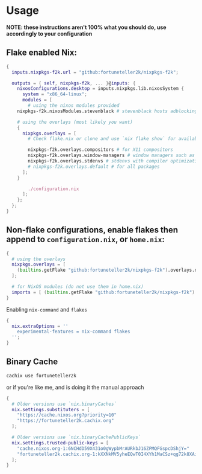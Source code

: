# Usage

**NOTE: these instructions aren't 100% what you should do, use accordingly to your configuration**

## Flake enabled Nix:

```nix
{
  inputs.nixpkgs-f2k.url = "github:fortuneteller2k/nixpkgs-f2k";

  outputs = { self, nixpkgs-f2k, ... }@inputs: {
    nixosConfigurations.desktop = inputs.nixpkgs.lib.nixosSystem {
      system = "x86_64-linux";
      modules = [
        # using the nixos modules provided
	nixpkgs-f2k.nixosModules.stevenblack # stevenblack hosts adblocking, refer to ./modules/stevenblack.nix for options

	# using the overlays (most likely you want)
	{
	  nixpkgs.overlays = [
	    # Check flake.nix or clone and use `nix flake show` for available subsets of overlays

	    nixpkgs-f2k.overlays.compositors # for X11 compositors
	    nixpkgs-f2k.overlays.window-managers # window managers such as awesome or river
	    nixpkgs-f2k.overlays.stdenvs # stdenvs with compiler optimizations, and library functions for optimizing them
	    # nixpkgs-f2k.overlays.default # for all packages
	  ];
	}

        ./configuration.nix
      ];
    };
  };
}
```

## Non-flake configurations, enable flakes then append to `configuration.nix`, or `home.nix`:
```nix
{
  # using the overlays
  nixpkgs.overlays = [
    (builtins.getFlake "github:fortuneteller2k/nixpkgs-f2k").overlays.default
  ];

  # for NixOS modules (do not use them in home.nix)
  imports = [ (builtins.getFlake "github:fortuneteller2k/nixpkgs-f2k").nixosModules.stevenblack ];
}
```

Enabling `nix-command` and `flakes`

```nix
{
  nix.extraOptions = ''
    experimental-features = nix-command flakes
  '';
}
```

## Binary Cache

```sh
cachix use fortuneteller2k
```

or if you're like me, and is doing it the manual approach

```nix
{
  # Older versions use `nix.binaryCaches`
  nix.settings.substituters = [
    "https://cache.nixos.org?priority=10"
    "https://fortuneteller2k.cachix.org"
  ];

  # Older versions use `nix.binaryCachePublicKeys`
  nix.settings.trusted-public-keys = [
    "cache.nixos.org-1:6NCHdD59X431o0gWypbMrAURkbJ16ZPMQFGspcDShjY="
    "fortuneteller2k.cachix.org-1:kXXNkMV5yheEQwT0I4XYh1MaCSz+qg72k8XAi2PthJI="
  ];
}
```
